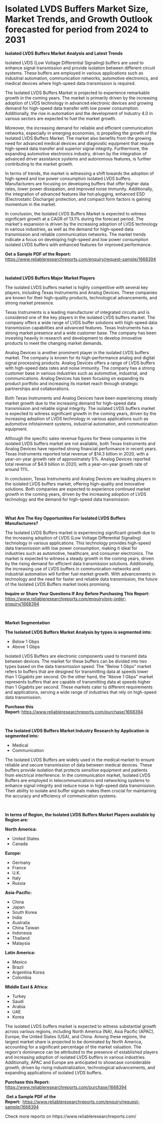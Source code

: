 <p><h1>Isolated LVDS Buffers Market Size, Market Trends, and Growth Outlook forecasted for period from 2024 to 2031</h1></p><p><strong>Isolated LVDS Buffers Market Analysis and Latest Trends</strong></p>
<p><p>Isolated LVDS (Low Voltage Differential Signaling) buffers are used to enhance signal transmission and provide isolation between different circuit systems. These buffers are employed in various applications such as industrial automation, communication networks, automotive electronics, and medical devices where high-speed data transmission is required.</p><p>The Isolated LVDS Buffers Market is projected to experience remarkable growth in the coming years. The market is primarily driven by the increasing adoption of LVDS technology in advanced electronic devices and growing demand for high-speed data transfer with low power consumption. Additionally, the rise in automation and the development of Industry 4.0 in various sectors are expected to fuel the market growth.</p><p>Moreover, the increasing demand for reliable and efficient communication networks, especially in emerging economies, is propelling the growth of the Isolated LVDS Buffers Market. The market also benefits from the growing need for advanced medical devices and diagnostic equipment that require high-speed data transfer and superior signal integrity. Furthermore, the expanding automotive electronics industry, driven by the integration of advanced driver assistance systems and autonomous features, is further contributing to the market growth.</p><p>In terms of trends, the market is witnessing a shift towards the adoption of high-speed and low power consumption isolated LVDS buffers. Manufacturers are focusing on developing buffers that offer higher data rates, lower power dissipation, and improved noise immunity. Additionally, the integration of advanced features like hot-plugging, enhanced ESD (Electrostatic Discharge) protection, and compact form factors is gaining momentum in the market.</p><p>In conclusion, the Isolated LVDS Buffers Market is expected to witness significant growth at a CAGR of 13.1% during the forecast period. The market's expansion is driven by the increasing adoption of LVDS technology in various industries, as well as the demand for high-speed data transmission and reliable communication networks. The market trends indicate a focus on developing high-speed and low power consumption isolated LVDS buffers with enhanced features for improved performance.</p></p>
<p><strong>Get a Sample PDF of the Report:&nbsp;</strong> <a href="https://www.reliableresearchreports.com/enquiry/request-sample/1668394">https://www.reliableresearchreports.com/enquiry/request-sample/1668394</a></p>
<p>&nbsp;</p>
<p><strong>Isolated LVDS Buffers Major Market Players</strong></p>
<p><p>The isolated LVDS buffers market is highly competitive with several key players, including Texas Instruments and Analog Devices. These companies are known for their high-quality products, technological advancements, and strong market presence.</p><p>Texas Instruments is a leading manufacturer of integrated circuits and is considered one of the key players in the isolated LVDS buffers market. The company offers a wide range of LVDS buffer solutions with high-speed data transmission capabilities and advanced features. Texas Instruments has a strong market presence and a wide customer base. The company has been investing heavily in research and development to develop innovative products to meet the changing market demands.</p><p>Analog Devices is another prominent player in the isolated LVDS buffers market. The company is known for its high-performance analog and digital signal processing products. Analog Devices offers a range of LVDS buffers with high-speed data rates and noise immunity. The company has a strong customer base in various industries such as automotive, industrial, and communications. Analog Devices has been focusing on expanding its product portfolio and increasing its market reach through strategic partnerships and collaborations.</p><p>Both Texas Instruments and Analog Devices have been experiencing steady market growth due to the increasing demand for high-speed data transmission and reliable signal integrity. The isolated LVDS buffers market is expected to witness significant growth in the coming years, driven by the increasing adoption of LVDS technology in various applications such as automotive infotainment systems, industrial automation, and communication equipment.</p><p>Although the specific sales revenue figures for these companies in the isolated LVDS buffers market are not available, both Texas Instruments and Analog Devices have reported strong financial performance in recent years. Texas Instruments reported total revenue of $14.3 billion in 2020, with a year-on-year growth rate of approximately 5%. Analog Devices reported total revenue of $4.9 billion in 2020, with a year-on-year growth rate of around 11%.</p><p>In conclusion, Texas Instruments and Analog Devices are leading players in the isolated LVDS buffers market, offering high-quality and innovative solutions. Both companies are expected to experience continued market growth in the coming years, driven by the increasing adoption of LVDS technology and the demand for high-speed data transmission.</p></p>
<p>&nbsp;</p>
<p><strong>What Are The Key Opportunities For Isolated LVDS Buffers Manufacturers?</strong></p>
<p><p>The Isolated LVDS Buffers market is experiencing significant growth due to the increasing adoption of LVDS (Low Voltage Differential Signaling) technology in various applications. This technology provides high-speed data transmission with low power consumption, making it ideal for industries such as automotive, healthcare, and consumer electronics. The market is expected to witness a steady growth in the coming years, driven by the rising demand for efficient data transmission solutions. Additionally, the increasing use of LVDS buffers in communication networks and industrial automation will further fuel market growth. With advancements in technology and the need for faster and reliable data transmission, the future of the Isolated LVDS Buffers market looks promising.</p></p>
<p><strong>Inquire or Share Your Questions If Any Before Purchasing This Report:</strong> <a href="https://www.reliableresearchreports.com/enquiry/pre-order-enquiry/1668394">https://www.reliableresearchreports.com/enquiry/pre-order-enquiry/1668394</a></p>
<p>&nbsp;</p>
<p><strong>Market Segmentation</strong></p>
<p><strong>The Isolated LVDS Buffers Market Analysis by types is segmented into:</strong></p>
<p><ul><li>Below 1 Gbps</li><li>Above 1 Gbps</li></ul></p>
<p><p>Isolated LVDS Buffers are electronic components used to transmit data between devices. The market for these buffers can be divided into two types based on the data transmission speed. The "Below 1 Gbps" market refers to buffers that are designed for transmitting data at speeds lower than 1 Gigabits per second. On the other hand, the "Above 1 Gbps" market represents buffers that are capable of transmitting data at speeds higher than 1 Gigabits per second. These markets cater to different requirements and applications, serving a wide range of industries that rely on high-speed data transmission.</p></p>
<p><strong>Purchase this Report:&nbsp;</strong><a href="https://www.reliableresearchreports.com/purchase/1668394">https://www.reliableresearchreports.com/purchase/1668394</a></p>
<p>&nbsp;</p>
<p><strong>The Isolated LVDS Buffers Market Industry Research by Application is segmented into:</strong></p>
<p><ul><li>Medical</li><li>Communication</li></ul></p>
<p><p>The Isolated LVDS Buffers are widely used in the medical market to ensure reliable and secure transmission of data between medical devices. These buffers provide isolation that protects sensitive equipment and patients from electrical interference. In the communication market, Isolated LVDS Buffers are employed in telecommunications and networking systems to enhance signal integrity and reduce noise in high-speed data transmission. Their ability to isolate and buffer signals makes them crucial for maintaining the accuracy and efficiency of communication systems.</p></p>
<p>&nbsp;</p>
<p><strong>In terms of Region, the Isolated LVDS Buffers Market Players available by Region are:</strong></p>
<p>
    <p> <strong> North America: </strong>
        <ul>
            <li>United States</li>
            <li>Canada</li>
        </ul>
        </p> 
    <p> <strong> Europe: </strong>
        <ul>
            <li>Germany</li>
            <li>France</li>
            <li>U.K.</li>
            <li>Italy</li>
            <li>Russia</li>
        </ul>
        </p> 
    <p> <strong> Asia-Pacific: </strong>
        <ul>
            <li>China</li>
            <li>Japan</li>
            <li>South Korea</li>
            <li>India</li>
            <li>Australia</li>
            <li>China Taiwan</li>
            <li>Indonesia</li>
            <li>Thailand</li>
            <li>Malaysia</li>
        </ul>
        </p> 
    <p> <strong> Latin America: </strong>
        <ul>
            <li>Mexico</li>
            <li>Brazil</li>
            <li>Argentina Korea</li>
            <li>Colombia</li>
        </ul>
        </p> 
    <p> <strong> Middle East & Africa: </strong>
        <ul>
            <li>Turkey</li>
            <li>Saudi</li>
            <li>Arabia</li>
            <li>UAE</li>
            <li>Korea</li>
        </ul>
    </p>
    </p>
<p><p>The isolated LVDS buffers market is expected to witness substantial growth across various regions, including North America (NA), Asia Pacific (APAC), Europe, the United States (USA), and China. Among these regions, the largest market share is projected to be dominated by North America, accounting for a significant percentage of the market valuation. The region's dominance can be attributed to the presence of established players and increasing adoption of isolated LVDS buffers in various industries. Additionally, APAC and Europe are anticipated to showcase considerable growth, driven by rising industrialization, technological advancements, and expanding applications of isolated LVDS buffers.</p></p>
<p><strong>Purchase this Report: </strong><a href="https://www.reliableresearchreports.com/purchase/1668394">https://www.reliableresearchreports.com/purchase/1668394</a></p>
<p>&nbsp;<strong>Get a Sample PDF of the Report:&nbsp;&nbsp;</strong><a href="https://www.reliableresearchreports.com/enquiry/request-sample/1668394">https://www.reliableresearchreports.com/enquiry/request-sample/1668394</a></p>
<p><strong></strong></p>
<p>Check more reports on https://www.reliableresearchreports.com/</p>
